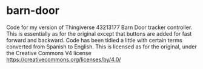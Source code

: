 # barn-door
Code for my version of Thingiverse 43213177 Barn Door tracker controller.
This is essentially as for the original except that buttons are added for fast forward and backward.
Code has been tidied a little with certain terms converted from Spanish to English.
This is licensed as for the original, under the Creative Commons V4 license
https://creativecommons.org/licenses/by/4.0/
